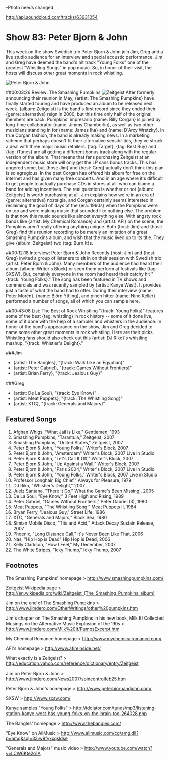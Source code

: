 

-Photo needs changed

http://api.soundcloud.com/tracks/63931054

# Show 83: Peter Bjorn & John
This week on the show Swedish trio Peter Bjorn & John join Jim, Greg and a live studio audience for an interview and special acoustic performance. Jim and Greg have deemed the band's hit track "Young Folks" one of the greatest "Whistling Songs" in pop music. So, in honor of their visit, the hosts will discuss other great moments in rock whistling.

![Peter Bjorn & John](http://static.soundopinions.org/images/2007/peterbjornjohn.jpg)

##00:03:26 Review: The Smashing Pumpkins
![Zeitgeist](https://sound-images.s3.amazonaws.com/images/2016/smashing%20pumpkins.jpg)
After formerly announcing their reunion in May, {artist: The Smashing Pumpkins} have finally started touring and have produced an album to be released next week. {album: Zeitgeist} is the band's first record since they ended their {genre: alternative} reign in 2000, but this time only half of the original members are back. Pumpkins' impresario {name: Billy Corgan} is joined by long-time collaborator {name: Jimmy Chamberlin}, as well as two other musicians standing in for {name: James Iha} and {name: D'Arcy Wretzky}. In true Corgan fashion, the band is already making news. In a marketing scheme that perhaps doesn't fit their alternative sensibilities, they've struck a deal with three major music retailers. {tag: Target}, {tag: Best Buy} and {tag: iTunes} are all getting a different bonus track along with the regular version of the album. That means that fans purchasing Zeitgeist at an independent music store will only get the LP sans bonus tracks. This has angered some, but {host: Jim} and {host: Greg} actually don't think this plan is so egregious. In the past Corgan has offered his album for free on the internet and has given many free concerts. And in an age where it's difficult to get people to actually purchase CDs in stores at all, who can blame a band for adding incentives. The real question is whether or not {album: Zeitgeist} is worth purchasing at all. Jim explains how we're in an era of {genre: alternative} nostalgia, and Corgan certainly seems interested in reclaiming the good ol' days of the {era: 1990s} when the Pumpkins were on top and were making music that sounded like nothing else. The problem is that now this music sounds like almost everything else. With angsty rock bands like {artist: My Chemical Romance} and {artist: AFI} on the scene, the Pumpkins aren't really offering anything unique. Both {host: Jim} and {host: Greg} find this reunion recording to be merely an imitation of a great Smashing Pumpkins album, and wish that the music lived up to its title. They give {album: Zeitgeist} two {tag: Burn It}s.

##00:12:18 Interview: Peter Bjorn & John
Recently {host: Jim} and {host: Greg} invited a group of listeners to sit in on their session with Swedish trio {artist: Peter Bjorn & John}. Many members of the audience had heard their album {album: Writer's Block} or seen them perform at festivals like {tag: SXSW}. But, certainly everyone in the room had heard their catchy hit "{track: Young Folks}." The song has been featured in TV shows and commercials and was recently sampled by {artist: Kanye West}. It provides just a taste of what the band had to offer. During their interview {name: Peter Morén}, {name: Björn Yttling}, and pinch hitter {name: Nino Keller} performed a number of songs, all of which you can sample here.

##00:43:08 List: The Best of Rock Whistling
"{track: Young Folks}" features some of the best {tag: whistling} in rock history -- some of it done live, some of it done with the help of a sampler and whistlers in the audience. In honor of the band's appearance on the show, Jim and Greg decided to name some other great moments in rock whistling. Here are their picks. Whistling fans should also check out this {artist: DJ Riko}'s whistling mashup, "{track: Whistler's Delight}."

###Jim
- {artist: The Bangles}, "{track: Walk Like an Egyptian}"
- {artist: Peter Gabriel}, "{track: Games Without Frontiers}"
- {artist: Brian Ferry}, "{track: Jealous Guy}"

###Greg

- {artist: De La Soul}, "{track: Eye Know}"
- {artist: Meat Puppets}, "{track: The Whistling Song}"
- {artist: XTC}, "{track: Generals and Majors}"

## Featured Songs
1. Afghan Whigs, "What Jail is Like," Gentlemen, 1993
2. Smashing Pumpkins, "Tarantula," Zeitgeist, 2007
3. Smashing Pumpkins, "United States," Zeitgeist, 2007
4. Peter Bjorn & John, "Young Folks," Writer's Block, 2007
5. Peter Bjorn & John, "Amsterdam" Writer's Block, 2007 Live in Studio
6. Peter Bjorn & John, "Let's Call It Off," Writer's Block, 2007
7. Peter Bjorn & John, "Up Against a Wall," Writer's Block, 2007
8. Peter Bjorn & John, "Paris 2004," Writer's Block, 2007 Live in Studio
9. Peter Bjorn & John, "Young Folks," Writer's Block, 2007 Live in Studio
10. Professor Longhair, Big Chief," Always for Pleasure, 1979
11. DJ Riko, "Whistler's Delight," 2007
12. Juelz Santana, "There It Go," What the Game's Been Missing!, 2005
13. De La Soul, "Eye Know," 3 Feet High and Rising, 1989
14. Peter Gabriel, "Games Without Frontiers," Peter Gabriel (3), 1980
15. Meat Puppets, "The Whistling Song," Meat Puppets II, 1984
16. Bryan Ferry, "Jealous Guy," Street Life, 1986
17. XTC, "Generals and Majors," Black Sea, 1980
18. Simian Mobile Disco, "Tits and Acid," Attack Decay Sustain Release, 2007
19. Phoenix, "Long Distance Call," It's Never Been Like That, 2006
20. Nas, "Hip Hop is Dead" Hip Hop is Dead, 2006
21. Kelly Clarkson, "How I Feel," My December, 2007
22. The White Stripes, "Icky Thump," Icky Thump, 2007

## Footnotes

The Smashing Pumpkins' homepage > http://www.smashingpumpkins.com/

Zeitgeist Wikipedia page > http://en.wikipedia.org/wiki/Zeitgeist_(The_Smashing_Pumpkins_album)

Jim on the end of The Smashing Pumpkins > http://www.jimdero.com/OtherWritings/other%20pumpkins.htm

Jim's chapter on The Smashing Pumpkins in his new book, Milk It! Collected Musings on the Alternative Music Explosion of the '90s > http://www.jimdero.com/Milk%20It/PumpsExcerpt.htm

My Chemical Romance homepage > http://www.mychemicalromance.com/

AFI's homepage > http://www.afireinside.net/

What exactly is a Zeitgeist? > http://education.yahoo.com/reference/dictionary/entry/Zeitgeist

Jim on Peter Bjorn & John > http://www.jimdero.com/News2007/spincontrolfeb25.htm

Peter Bjorn & John's homepage > http://www.peterbjornandjohn.com/

SXSW > http://www.sxsw.com/

Kanye samples "Young Folks" > http://idolator.com/tunes/mp3/listening-station-kanye-west-has-young-folks-on-the-brain-too-264028.php

The Bangles' homepage > http://www.thebangles.com/

"Eye Know" on AllMusic > http://www.allmusic.com/cg/amg.dll?p=amg&sql=33:w9fyxxqsldse

"Generals and Majors" music video > http://www.youtube.com/watch?v=LCW6Kte2o1A